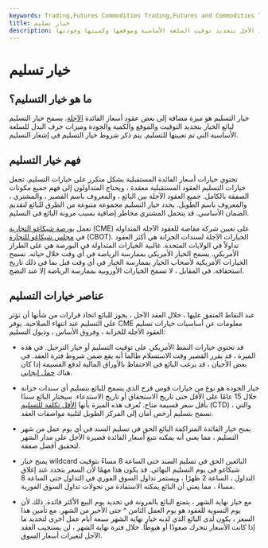 ```yaml
---
keywords: Trading,Futures Commodities Trading,Futures and Commodities Trading
title: خيار تسليم
description: يسمح خيار التسليم لبائع العقد الآجل بتحديد توقيت السلعة الأساسية وموقعها وكميتها وجودتها.
---
```


# خيار تسليم
## ما هو خيار التسليم؟

خيار التسليم هو ميزة مضافة إلى بعض عقود أسعار الفائدة [الآجلة](/futurescontract). يسمح خيار التسليم لبائع الخيار بتحديد التوقيت والموقع والكمية والجودة وميزات حرف البدل للسلعة الأساسية التي تم تعيينها للتسليم. يتم ذكر شروط خيار التسليم في إشعار التسليم.

## فهم خيار التسليم

تحتوي خيارات أسعار الفائدة المستقبلية بشكل متكرر على خيارات التسليم. تجعل خيارات التسليم العقود المستقبلية معقدة ، ويحتاج المتداولون إلى فهم جميع مكونات الصفقة بالكامل. جميع العقود الآجلة بين البائع ، والمعروف باسم القصير ، والمشتري ، والمعروف باسم الطويل. يحدد خيار التسليم مجموعة متنوعة من الطرق للبائع لتقديم الضمان الأساسي. قد يتحمل المشتري مخاطر إضافية بسبب مرونة البائع في التسليم.

تعمل [بورصة شيكاغو التجارية](/cme) (CME) على تعيين شركة مقاصة للعقود الآجلة المتداولة في [مجلس شيكاغو للتجارة](/cbot) (CBOT). الخيارات الآجلة لسندات الخزانة هي أكثر العقود تداولاً في الولايات المتحدة. غالبية الخيارات المتداولة في البورصة هي على الطراز الأمريكي. يسمح الخيار الأمريكي بممارسة الرياضة في أي وقت خلال حياته. تسمح الخيارات الأمريكية لأصحاب الخيار بممارسة الخيار في أي وقت قبل بما في ذلك تاريخ استحقاقه. في المقابل ، لا تسمح الخيارات الأوروبية بممارسة الرياضة إلا عند النضج.

## عناصر خيارات التسليم

عند النقاط المتفق عليها ، خلال العقد الآجل ، يجوز للبائع اتخاذ قرارات من شأنها أن تؤثر على التسليم عند انتهاء الصلاحية. يوفر CME معلومات عن أساسيات خيارات تسليم العقود الآجلة للخزانة ، وفروق الأساس ، وذيول التسليم:

- قد تحتوي خيارات النمط الأمريكي على توقيت التسليم أو خيار الترحيل. في هذه الميزة ، قد يقرر القصير وقت الاستسلام طالما أنه يقع ضمن شروط فترة العقد. في بعض الأحيان ، قد يرغب البائع في الاحتفاظ بالأوراق المالية لدفع القسيمة إذا كان هناك [حمل إيجابي](/positivecarry).

- خيار الجودة هو نوع من خيارات قوس قزح الذي يسمح للبائع بتسليم أي سندات خزانة خلال 15 عامًا على الأقل حتى تاريخ الاستحقاق أو تاريخ الاستدعاء. سيختار البائع سندًا بأقل سعر قسيمة متاح. تُعرف هذه الميزة بأنها [الأقل تكلفة للتسليم](/cheapesttodeliver) (CTD) ، والتي تسمح بتسليم أرخص أمان إلى المركز الطويل لتلبية مواصفات العقد.

- يمنح خيار الفائدة المتراكمة البائع الحق في تسليم السند في أي يوم عمل من شهر التسليم ، مما يعني أنه يمكنه تتبع أسعار الفائدة قصيرة الأجل على مدار الشهر لتحقيق أفضل صفقة.

- يمنح خيار wildcard البائعين الحق في تسليم السند حتى الساعة 8 مساءً بتوقيت شيكاغو في يوم التسليم النهائي. قد يكون هذا مهمًا لأن السعر يتحدد عند إغلاق التداول ، الساعة 2 ظهرًا ، ويستمر تداول السوق الفوري في التداول حتى الساعة 8 مساءً ، مما يعني أن البائع يمكنه الاستفادة من تحولات تداول السوق الفورية.

- مع خيار نهاية الشهر ، يتمتع البائع بالمرونة في تحديد يوم البيع الأكثر فائدة. ذلك لأن يوم التسوية للعقود هو يوم العمل الثامن ^ حتى الأخير من الشهر. مع تأمين هذا السعر ، يكون لدى البائع الذي لديه خيار نهاية الشهر سبعة أيام عمل أخرى لتحديد ما إذا كانت الأسعار تتحرك صعودًا أو هبوطًا. خلال فترة نهاية الشهر ، لن يستجيب العقد الآجل لتغيرات أسعار السوق.

